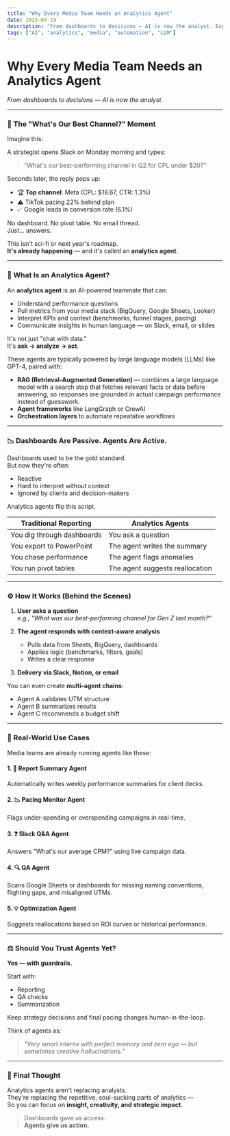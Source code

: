 ```yaml
---
title: "Why Every Media Team Needs an Analytics Agent"
date: 2025-04-19
description: "From dashboards to decisions — AI is now the analyst. Explore how analytics agents are transforming media teams by providing instant insights and automated analysis."
tags: ["AI", "analytics", "media", "automation", "LLM"]
---
```


# Why Every Media Team Needs an Analytics Agent  
*From dashboards to decisions — AI is now the analyst.*

---

### 🧠 The "What's Our Best Channel?" Moment

Imagine this:

A strategist opens Slack on Monday morning and types:

> "What's our best-performing channel in Q2 for CPL under $20?"

Seconds later, the reply pops up:

- 🏆 **Top channel**: Meta (CPL: $18.67, CTR: 1.3%)  
- ⚠️ TikTok pacing 22% behind plan  
- ✅ Google leads in conversion rate (6.1%)

No dashboard. No pivot table. No email thread.  
Just… answers.

This isn't sci-fi or next year's roadmap.  
**It's already happening** — and it's called an **analytics agent**.

---

### 🤖 What Is an Analytics Agent?

An **analytics agent** is an AI-powered teammate that can:

- Understand performance questions
- Pull metrics from your media stack (BigQuery, Google Sheets, Looker)
- Interpret KPIs and context (benchmarks, funnel stages, pacing)
- Communicate insights in human language — on Slack, email, or slides

It's not just "chat with data."  
It's **ask → analyze → act**.

These agents are typically powered by large language models (LLMs) like GPT-4, paired with:

- **RAG (Retrieval-Augmented Generation)** — combines a large language model with a search step that fetches relevant facts or data before answering, so responses are grounded in actual campaign performance instead of guesswork.
- **Agent frameworks** like LangGraph or CrewAI
- **Orchestration layers** to automate repeatable workflows

---

### 📉 Dashboards Are Passive. Agents Are Active.

Dashboards used to be the gold standard.  
But now they're often:

- Reactive  
- Hard to interpret without context  
- Ignored by clients and decision-makers

Analytics agents flip this script.

| Traditional Reporting     | Analytics Agents                |
|--------------------------|---------------------------------|
| You dig through dashboards | You ask a question              |
| You export to PowerPoint  | The agent writes the summary    |
| You chase performance     | The agent flags anomalies       |
| You run pivot tables      | The agent suggests reallocation |

---

### ⚙️ How It Works (Behind the Scenes)

1. **User asks a question**  
   _e.g., "What was our best-performing channel for Gen Z last month?"_

2. **The agent responds with context-aware analysis**
   - Pulls data from Sheets, BigQuery, dashboards
   - Applies logic (benchmarks, filters, goals)
   - Writes a clear response

3. **Delivery via Slack, Notion, or email**

You can even create **multi-agent chains**:
- Agent A validates UTM structure
- Agent B summarizes results
- Agent C recommends a budget shift

---

### 🚀 Real-World Use Cases

Media teams are already running agents like these:

#### 1. 🧾 Report Summary Agent  
Automatically writes weekly performance summaries for client decks.

#### 2. 📉 Pacing Monitor Agent  
Flags under-spending or overspending campaigns in real-time.

#### 3. ❓ Slack Q&A Agent  
Answers "What's our average CPM?" using live campaign data.

#### 4. 🔍 QA Agent  
Scans Google Sheets or dashboards for missing naming conventions, flighting gaps, and misaligned UTMs.

#### 5. 💡 Optimization Agent  
Suggests reallocations based on ROI curves or historical performance.

---

### ⚖️ Should You Trust Agents Yet?

**Yes — with guardrails.**

Start with:
- Reporting
- QA checks
- Summarization

Keep strategy decisions and final pacing changes human-in-the-loop.

Think of agents as:
> *"Very smart interns with perfect memory and zero ego — but sometimes creative hallucinations."*

---

### 🧠 Final Thought

Analytics agents aren't replacing analysts.  
They're replacing the repetitive, soul-sucking parts of analytics —  
So you can focus on **insight, creativity, and strategic impact**.

> Dashboards gave us access.  
> **Agents give us action.** 